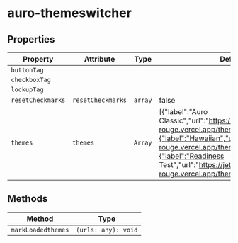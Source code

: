# auro-themeswitcher

## Properties

| Property          | Attribute         | Type    | Default                                          | Description                                      |
|-------------------|-------------------|---------|--------------------------------------------------|--------------------------------------------------|
| `buttonTag`       |                   |         |                                                  |                                                  |
| `checkboxTag`     |                   |         |                                                  |                                                  |
| `lockupTag`       |                   |         |                                                  |                                                  |
| `resetCheckmarks` | `resetCheckmarks` | `array` | false                                            |                                                  |
| `themes`          | `themes`          | `Array` | [{"label":"Auro Classic","url":"https://jetstream-rouge.vercel.app/themes/jetstream.css"},{"label":"Hawaiian","url":"https://jetstream-rouge.vercel.app/themes/californian.css"},{"label":"Readiness Test","url":"https://jetstream-rouge.vercel.app/themes/transparent.css"}] | This accepts an array of JSON object outlining the themes to support. |

## Methods

| Method             | Type                |
|--------------------|---------------------|
| `markLoadedthemes` | `(urls: any): void` |

